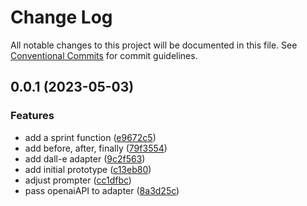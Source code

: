 # Change Log

All notable changes to this project will be documented in this file. See
[Conventional Commits](https://conventionalcommits.org) for commit guidelines.

## 0.0.1 (2023-05-03)

### Features

- add a sprint function
  ([e9672c5](https://github.com/failfa-st/hyv/commit/e9672c5a6826c7fe38e095697c81cc473f835821))
- add before, after, finally
  ([79f3554](https://github.com/failfa-st/hyv/commit/79f3554219a324310d158fbea776d1aa8395e010))
- add dall-e adapter
  ([9c2f563](https://github.com/failfa-st/hyv/commit/9c2f5634be26e23b74289a0baa3c626b9cc9835f))
- add initial prototype
  ([c13eb80](https://github.com/failfa-st/hyv/commit/c13eb80b3b183cab736061365325c143e9f01bb8))
- adjust prompter
  ([cc1dfbc](https://github.com/failfa-st/hyv/commit/cc1dfbc5b69ea87814bef8fdb2e91b55b1402a87))
- pass openaiAPI to adapter
  ([8a3d25c](https://github.com/failfa-st/hyv/commit/8a3d25ce7752f3e20621791459b9523e8f05cc7c))
